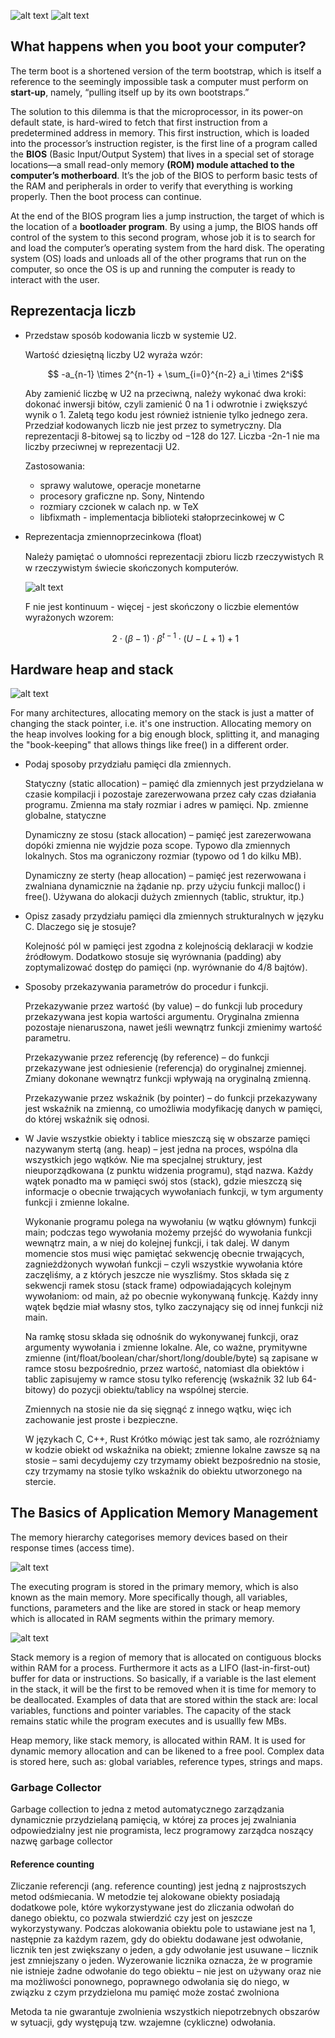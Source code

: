 
![alt text](figs/simple_computer.png) ![alt text](figs/simple_computer_2.png)

## What happens when you boot your computer?

The term boot is a shortened version of the term bootstrap, which is itself a reference to the
seemingly impossible task a computer must perform on **start-up**, namely, “pulling itself up by its
own bootstraps.”

The solution to this dilemma is that the microprocessor, in its power-on default state, is
hard-wired to fetch that first instruction from a predetermined address in memory. This first
instruction, which is loaded into the processor’s instruction register, is the first line of a
program called the **BIOS** (Basic Input/Output System) that lives in a special set of storage
locations—a small read-only memory **(ROM) module attached to the computer’s motherboard**. It’s the
job of the BIOS to perform basic tests of the RAM and peripherals in order to verify that everything
is working properly. Then the boot process can continue.

At the end of the BIOS program lies a jump instruction, the target of which is the location of a
**bootloader program**. By using a jump, the BIOS hands off control of the system to this second
program, whose job it is to search for and load the computer’s operating system from the hard disk.
The operating system (OS) loads and unloads all of the other programs that run on the computer, so
once the OS is up and running the computer is ready to interact with the user.

## Reprezentacja liczb

* Przedstaw sposób kodowania liczb w systemie U2.

  Wartość dziesiętną liczby U2 wyraża wzór:
  ```math
    -a_{n-1} \times 2^{n-1} + \sum_{i=0}^{n-2} a_i \times 2^i
  ```
  Aby zamienić liczbę w U2 na przeciwną, należy wykonać dwa kroki: dokonać inwersji bitów, czyli
  zamienić 0 na 1 i odwrotnie i zwiększyć wynik o 1. Zaletą tego kodu jest również istnienie tylko
  jednego zera. Przedział kodowanych liczb nie jest przez to symetryczny. Dla reprezentacji
  8-bitowej są to liczby od −128 do 127. Liczba -2n-1 nie ma liczby przeciwnej w reprezentacji U2.

  Zastosowania:
    - sprawy walutowe, operacje monetarne
    - procesory graficzne np. Sony, Nintendo
    - rozmiary czcionek w calach np. w TeX
    - libfixmath - implementacja biblioteki stałoprzecinkowej w C

* Reprezentacja zmiennoprzecinkowa (float)

  Należy pamiętać o ułomności reprezentacji zbioru liczb rzeczywistych $\mathbb{R}$ w rzeczywistym
  świecie skończonych komputerów.
  
  ![alt text](figs/floating_point.png)

  F nie jest kontinuum - więcej - jest skończony o liczbie elementów wyrażonych wzorem:
  ```math
    2 \cdot (\beta - 1) \cdot \beta^{t-1} \cdot (U - L + 1) + 1
  ```


## Hardware heap and stack
![alt text](figs/memory.png)

For many architectures, allocating memory on the stack is just a matter of changing the stack
pointer, i.e. it's one instruction. Allocating memory on the heap involves looking for a big enough
block, splitting it, and managing the "book-keeping" that allows things like free() in a different
order.

* Podaj sposoby przydziału pamięci dla zmiennych. 

  Statyczny (static allocation) – pamięć dla zmiennych jest przydzielana w czasie kompilacji i
  pozostaje zarezerwowana przez cały czas działania programu. Zmienna ma stały rozmiar i adres w
  pamięci. Np. zmienne globalne, statyczne
  
  Dynamiczny ze stosu (stack allocation) – pamięć jest zarezerwowana dopóki zmienna nie wyjdzie poza
  scope. Typowo dla zmiennych lokalnych. Stos ma ograniczony rozmiar (typowo od 1 do kilku MB).
  
  Dynamiczny ze sterty (heap allocation) – pamięć jest rezerwowana i zwalniana dynamicznie na
  żądanie np. przy użyciu funkcji malloc() i free(). Używana do alokacji dużych zmiennych (tablic,
  struktur, itp.)

* Opisz zasady przydziału pamięci dla zmiennych strukturalnych w języku C. Dlaczego się je stosuje?
  
  Kolejność pól w pamięci jest zgodna z kolejnością deklaracji w kodzie źródłowym. Dodatkowo stosuje
  się wyrównania (padding) aby zoptymalizować dostęp do pamięci (np. wyrównanie do 4/8 bajtów).


* Sposoby przekazywania parametrów do procedur i funkcji.

  Przekazywanie przez wartość (by value) – do funkcji lub procedury przekazywana jest kopia wartości
  argumentu. Oryginalna zmienna pozostaje nienaruszona, nawet jeśli wewnątrz funkcji zmienimy
  wartość parametru.
  
  Przekazywanie przez referencję (by reference) – do funkcji przekazywane jest odniesienie
  (referencja) do oryginalnej zmiennej. Zmiany dokonane wewnątrz funkcji wpływają na oryginalną
  zmienną.
  
  Przekazywanie przez wskaźnik (by pointer) – do funkcji przekazywany jest wskaźnik na zmienną, co
  umożliwia modyfikację danych w pamięci, do której wskaźnik się odnosi.


* W Javie wszystkie obiekty i tablice mieszczą się w obszarze pamięci nazywanym stertą (ang. heap) –
  jest jedna na proces, wspólna dla wszystkich jego wątków. Nie ma specjalnej struktury, jest
  nieuporządkowana (z punktu widzenia programu), stąd nazwa. Każdy wątek ponadto ma w pamięci swój
  stos (stack), gdzie mieszczą się informacje o obecnie trwających wywołaniach funkcji, w tym
  argumenty funkcji i zmienne lokalne.

  Wykonanie programu polega na wywołaniu (w wątku głównym) funkcji main; podczas tego wywołania
  możemy przejść do wywołania funkcji wewnątrz main, a w niej do kolejnej funkcji, i tak dalej. W
  danym momencie stos musi więc pamiętać sekwencję obecnie trwających, zagnieżdżonych wywołań
  funkcji – czyli wszystkie wywołania które zaczęliśmy, a z których jeszcze nie wyszliśmy. Stos
  składa się z sekwencji ramek stosu (stack frame) odpowiadających kolejnym wywołaniom: od main, aż
  po obecnie wykonywaną funkcję. Każdy inny wątek będzie miał własny stos, tylko zaczynający się od
  innej funkcji niż main.

  Na ramkę stosu składa się odnośnik do wykonywanej funkcji, oraz argumenty wywołania i zmienne
  lokalne. Ale, co ważne, prymitywne zmienne (int/float/boolean/char/short/long/double/byte) są
  zapisane w ramce stosu bezpośrednio, przez wartość, natomiast dla obiektów i tablic zapisujemy w
  ramce stosu tylko referencję (wskaźnik 32 lub 64-bitowy) do pozycji obiektu/tablicy na wspólnej
  stercie.

  Zmiennych na stosie nie da się sięgnąć z innego wątku, więc ich zachowanie jest proste i
  bezpieczne.

  W językach C, C++, Rust Krótko mówiąc jest tak samo, ale rozróżniamy w kodzie obiekt od wskaźnika
  na obiekt; zmienne lokalne zawsze są na stosie – sami decydujemy czy trzymamy obiekt bezpośrednio
  na stosie, czy trzymamy na stosie tylko wskaźnik do obiektu utworzonego na stercie.

## The Basics of Application Memory Management

The memory hierarchy categorises memory devices based on their response times (access time).

![alt text](figs/mem_hierarchy.png)

The executing program is stored in the primary memory, which is also known as the main memory. More
specifically though, all variables, functions, parameters and the like are stored in stack or heap
memory which is allocated in RAM segments within the primary memory.

![alt text](figs/mem_org.png)


Stack memory is a region of memory that is allocated on contiguous blocks within RAM for a process.
Furthermore it acts as a LIFO (last-in-first-out) buffer for data or instructions. So basically, if
a variable is the last element in the stack, it will be the first to be removed when it is time for
memory to be deallocated. Examples of data that are stored within the stack are: local variables,
functions and pointer variables. The capacity of the stack remains static while the program executes
and is usuallly few MBs.

Heap memory, like stack memory, is allocated within RAM. It is used for dynamic memory allocation
and can be likened to a free pool. Complex data is stored here, such as: global variables, reference
types, strings and maps.

### Garbage Collector

Garbage collection to jedna z metod automatycznego zarządzania dynamicznie przydzielaną pamięcią, w
której za proces jej zwalniania odpowiedzialny jest nie programista, lecz programowy zarządca
noszący nazwę garbage collector

#### Reference counting

Zliczanie referencji (ang. reference counting) jest jedną z najprostszych metod odśmiecania. W
metodzie tej alokowane obiekty posiadają dodatkowe pole, które wykorzystywane jest do zliczania
odwołań do danego obiektu, co pozwala stwierdzić czy jest on jeszcze wykorzystywany. Podczas
alokowania obiektu pole to ustawiane jest na 1, następnie za każdym razem, gdy do obiektu dodawane
jest odwołanie, licznik ten jest zwiększany o jeden, a gdy odwołanie jest usuwane – licznik jest
zmniejszany o jeden. Wyzerowanie licznika oznacza, że w programie nie istnieje żadne odwołanie do
tego obiektu – nie jest on używany oraz nie ma możliwości ponownego, poprawnego odwołania się do
niego, w związku z czym przydzielona mu pamięć może zostać zwolniona

Metoda ta nie gwarantuje zwolnienia wszystkich niepotrzebnych obszarów w sytuacji, gdy występują
tzw. wzajemne (cykliczne) odwołania.
